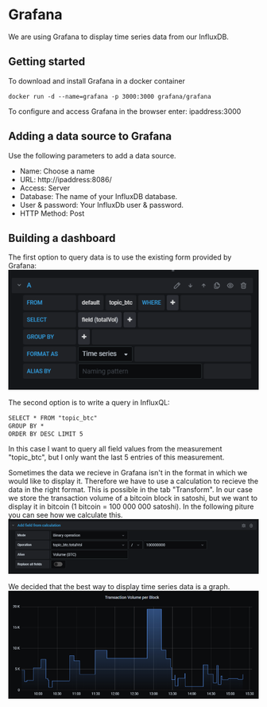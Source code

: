 # Grafana
We are using Grafana to display time series data from our InfluxDB.
## Getting started
To download and install Grafana in a docker container
```
docker run -d --name=grafana -p 3000:3000 grafana/grafana
```
To configure and access Grafana in the browser enter: ipaddress:3000

## Adding a data source to Grafana
Use the following parameters to add a data source.
- Name: Choose a name
- URL: http://ipaddress:8086/
- Access: Server
- Database: The name of your InfluxDB database.
- User & password: Your InfluxDb user & password.
- HTTP Method: Post
  
## Building a dashboard
The first option to query data is to use the existing form provided by Grafana:
![GrafanaQuery](https://github.com/TimBeutelspacher/DataPipeline/blob/master/images/GrafanaQuery.PNG)

The second option is to write a query in InfluxQL:
```
SELECT * FROM "topic_btc" 
GROUP BY * 
ORDER BY DESC LIMIT 5
```
In this case I want to query all field values from the measurement "topic_btc", but I only want the last 5 entries of this measurement.

Sometimes the data we recieve in Grafana isn't in the format in which we would like to display it. Therefore we have to use a calculation to recieve the data in the right format. This is possible in the tab "Transform". In our case we store the transaction volume of a bitcoin block in satoshi, but we want to display it in bitcoin (1 bitcoin = 100 000 000 satoshi). In the following piture you can see how we calculate this. 
![GrafanaTransformData](https://github.com/TimBeutelspacher/DataPipeline/blob/master/images/GrafanaTransformData.PNG)

We decided that the best way to display time series data is a graph.
![GrafanaGraph](https://github.com/TimBeutelspacher/DataPipeline/blob/master/images/GrafanaGraph.PNG)

